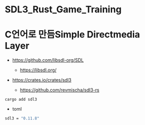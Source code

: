 # SDL3_Rust_Game_Training


# C언어로 만듬Simple Directmedia Layer  

- https://github.com/libsdl-org/SDL
  - https://libsdl.org/

- https://crates.io/crates/sdl3
  - https://github.com/revmischa/sdl3-rs



```
cargo add sdl3  
```

- toml
```bash
sdl3 = "0.11.8"
```
